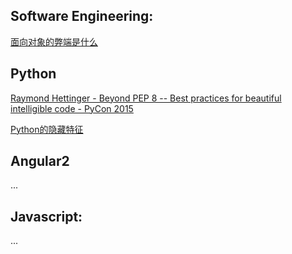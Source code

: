 ## **Software Engineering**:

[面向对象的弊端是什么](https://www.zhihu.com/question/20275578)



## Python

[Raymond Hettinger - Beyond PEP 8 -- Best practices for beautiful intelligible code - PyCon 2015](https://www.youtube.com/watch?v=wf-BqAjZb8M)

[Python的隐藏特征](http://ictar.github.io/2015/09/27/[译]Python的隐藏特性(上)/)

## Angular2

...



## Javascript:

...



